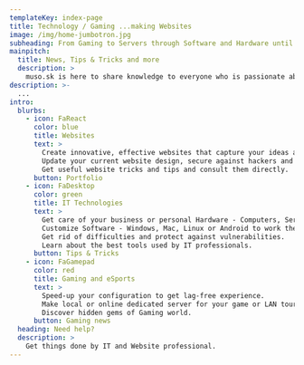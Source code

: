 ```yaml
---
templateKey: index-page
title: Technology / Gaming ...making Websites
image: /img/home-jumbotron.jpg
subheading: From Gaming to Servers through Software and Hardware until Website and Graphics, here you get covered it all
mainpitch:
  title: News, Tips & Tricks and more
  description: >
    muso.sk is here to share knowledge to everyone who is passionate about Technology, Website Development, Graphic design, Scripting, Software, Operating systems, Smartphones, Games, eSport and Servers
description: >-
  ...
intro:
  blurbs:
    - icon: FaReact
      color: blue
      title: Websites
      text: >
        Create innovative, effective websites that capture your ideas and help grow your business. 
        Update your current website design, secure against hackers and speedup to be lighting fast and well ranked on Google.
        Get useful website tricks and tips and consult them directly.
      button: Portfolio
    - icon: FaDesktop
      color: green
      title: IT Technologies
      text: >
        Get care of your business or personal Hardware - Computers, Servers, Smartphones and accessories.
        Customize Software - Windows, Mac, Linux or Android to work the best for your environment.
        Get rid of difficulties and protect against vulnerabilities. 
        Learn about the best tools used by IT professionals.
      button: Tips & Tricks
    - icon: FaGamepad
      color: red
      title: Gaming and eSports
      text: >
        Speed-up your configuration to get lag-free experience.
        Make local or online dedicated server for your game or LAN tournament.
        Discover hidden gems of Gaming world.
      button: Gaming news
  heading: Need help?
  description: >
    Get things done by IT and Website professional.
---
```

